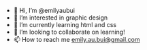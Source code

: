 - 👋 Hi, I’m @emilyaubui
- 👀 I’m interested in graphic design
- 🌱 I’m currently learning html and css
- 💞️ I’m looking to collaborate on learning!
- 📫 How to reach me emily.au.bui@gmail.com

<!---
emilyaubui/emilyaubui is a ✨ special ✨ repository because its `README.md` (this file) appears on your GitHub profile.
You can click the Preview link to take a look at your changes.
--->
